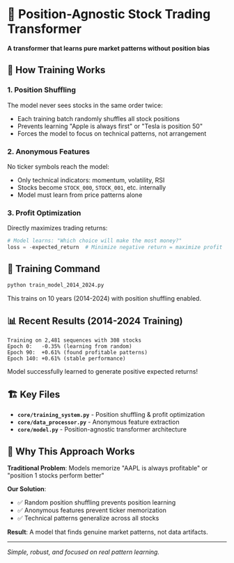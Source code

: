 # 🧠 Position-Agnostic Stock Trading Transformer

**A transformer that learns pure market patterns without position bias**

## 🎯 How Training Works

### 1. **Position Shuffling**
The model never sees stocks in the same order twice:
- Each training batch randomly shuffles all stock positions
- Prevents learning "Apple is always first" or "Tesla is position 50"
- Forces the model to focus on technical patterns, not arrangement

### 2. **Anonymous Features**
No ticker symbols reach the model:
- Only technical indicators: momentum, volatility, RSI  
- Stocks become `STOCK_000`, `STOCK_001`, etc. internally
- Model must learn from price patterns alone

### 3. **Profit Optimization**
Directly maximizes trading returns:
```python
# Model learns: "Which choice will make the most money?"
loss = -expected_return  # Minimize negative return = maximize profit
```

## 🚀 Training Command

```bash
python train_model_2014_2024.py
```

This trains on 10 years (2014-2024) with position shuffling enabled.

## 📊 Recent Results (2014-2024 Training)

```
Training on 2,481 sequences with 308 stocks
Epoch 0:   -0.35% (learning from random)
Epoch 90:  +0.61% (found profitable patterns) 
Epoch 140: +0.61% (stable performance)
```

Model successfully learned to generate positive expected returns!

## 🏗️ Key Files

- **`core/training_system.py`** - Position shuffling & profit optimization
- **`core/data_processor.py`** - Anonymous feature extraction  
- **`core/model.py`** - Position-agnostic transformer architecture

## 🔬 Why This Approach Works

**Traditional Problem**: Models memorize "AAPL is always profitable" or "position 1 stocks perform better"

**Our Solution**: 
- ✅ Random position shuffling prevents position learning
- ✅ Anonymous features prevent ticker memorization  
- ✅ Technical patterns generalize across all stocks

**Result**: A model that finds genuine market patterns, not data artifacts.

---

*Simple, robust, and focused on real pattern learning.*